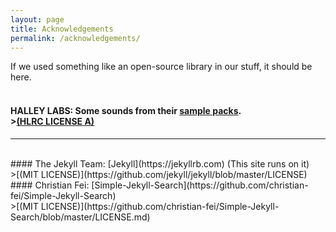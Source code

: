 ```yaml
---
layout: page
title: Acknowledgements
permalink: /acknowledgements/
---
```

If we used something like an open-source library in our stuff, it should be here.  
<br>
#### HALLEY LABS: Some sounds from their [sample packs](https://heckscaper.com/resources/samples.html). <br> >[(HLRC LICENSE A)](https://heckscaper.com/resources/license1.html)
  <div id="line"><hr /></div>
<br>
#### The Jekyll Team: [Jekyll](https://jekyllrb.com) (This site runs on it) <br> >[(MIT LICENSE)](https://github.com/jekyll/jekyll/blob/master/LICENSE)
#### Christian Fei: [Simple-Jekyll-Search](https://github.com/christian-fei/Simple-Jekyll-Search) <br> >[(MIT LICENSE)](https://github.com/christian-fei/Simple-Jekyll-Search/blob/master/LICENSE.md)